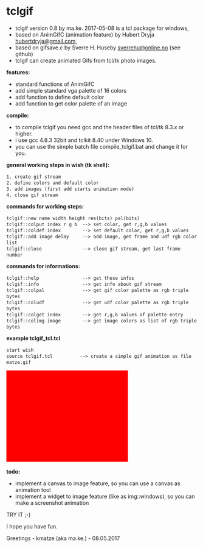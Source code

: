 tclgif
=========

- tclgif version 0.8 by ma.ke. 2017-05-08 is a tcl package for windows,
- based on AnimGifC (animation feature) by Hubert Dryja <hubertdryja@gmail.com>,
- based on gifsave.c by Sverre H. Huseby <sverrehu@online.no> (see github)
- tclgif can create animated Gifs from tcl/tk photo images.

**features:**

- standard functions of AnimGifC
- add simple standard vga palette of 16 colors
- add function to define default color
- add function to get color palette of an image

**compile:**

- to compile tclgif you need gcc and the header files of tcl/tk 8.3.x or higher.
- i use gcc 4.8.3 32bit and tclkit 8.40 under Windows 10.
- you can use the simple batch file compile_tclgif.bat and change it for you.

**general working steps in wish (tk shell):**

	1. create gif stream
	2. define colors and default color
	3. add images (first add starts animation mode)
	4. close gif stream

**commands for working steps:**

	tclgif::new name width height res(bits) pal(bits)
	tclgif::colput index r g b  --> set color, get r,g,b values
	tclgif::coldef index        --> set default color, get r,g,b values
	tclgif::add image delay     --> add image, get frame and udf rgb color list
	tclgif::close               --> close gif stream, get last frame number

**commands for informations:**

	tclgif::help                --> get these infos
	tclgif::info                --> get info about gif stream
	tclgif::colpal              --> get gif color palette as rgb triple bytes
	tclgif::coludf              --> get udf color palette as rgb triple bytes
	tclgif::colget index        --> get r,g,b values of palette entry
	tclgif::colimg image        --> get image colors as list of rgb triple bytes

**example tclgif_tcl.tcl**

	start wish
	source tclgif.tcl          --> create a simple gif animation as file matze.gif
   
![tclgif](/matze.gif)

**todo:**

- implement a canvas to image feature, so you can use a canvas as animation tool
- implement a widget to image feature (like as img::windows), so you can make a screenshot animation 

TRY IT ;-)

I hope you have fun.

Greetings - kmatze (aka ma.ke.) - 08.05.2017






